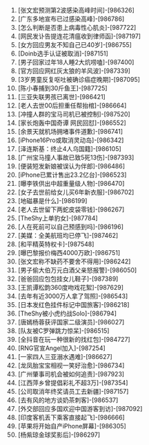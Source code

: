 
1. [张文宏预测第2波感染高峰时间]-[986326]
1. [广东多地宣布已过感染高峰]-[986786]
1. [怎么判断是否患上病毒性心肌炎]-[987722]
1. [网民发讣告提连花清瘟收到律师函]-[987197]
1. [女方回应男友不知自己已40岁]-[986755]
1. [Doinb选手认证被取消]-[987151]
1. [男子回家过年18人睡2大炕唠嗑]-[987400]
1. [官方回应网红灰太狼的羊风波]-[987339]
1. [3岁男童反复呕吐被确诊癌症晚期]-[987095]
1. [陈小春捕到30斤鱼王]-[987725]
1. [三亚失联男孩已离世]-[986421]
1. [老人去世00后担重任帮抬棺]-[986664]
1. [冲撞人群的宝马司机已被控制]-[987520]
1. [家长炮轰中国奇谭 网民回怼]-[986552]
1. [余景天就机场拥堵事件道歉]-[986741]
1. [iPhone16Pro或取消灵动岛]-[986342]
1. [泽连斯基：终止4人乌国籍]-[986105]
1. [广州宝马撞人事故已致5死13伤]-[987393]
1. [便装短发新娘被误认为伴郎]-[986486]
1. [iPhone已累计售出23.2亿台]-[986523]
1. [曝李铁供出中超重量级人物]-[986470]
1. [女子去世前给女儿买6年新衣服]-[986702]
1. [地磁暴是什么]-[986199]
1. [老人去世留下两蛇皮袋零钱]-[986267]
1. [TheShy上单豹女]-[987784]
1. [人在死前可以自己预感到吗]-[986196]
1. [美媒：全美航班均已停飞]-[987462]
1. [和平精英特权卡]-[987548]
1. [曝巴黎报价梅西4000万欧]-[986751]
1. [张文宏称不缺药不要舍不得用]-[986242]
1. [男子偷大伯万元白酒父亲怒报警]-[986050]
1. [爸爸回应包包挂女儿鞋子]-[987389]
1. [王凯谭松韵360度吻戏花絮]-[987629]
1. [去年有近3000万人拿了驾照]-[986543]
1. [日本发红色挂件标记中国旅客]-[986218]
1. [TheShy被小虎约战Solo]-[986794]
1. [唐嫣杨蓉获评国家二级演员]-[986027]
1. [队友被C罗弹跳力惊呆]-[986515]
1. [全抖音在玩一种很新的找红包]-[984727]
1. [RNG官宣Angel加入]-[987254]
1. [一家四人三亚溺水遇难]-[986627]
1. [龙凤胎宝宝相视一笑好治愈]-[986734]
1. [广州肇事司机会被如何追责]-[987923]
1. [江西萍乡曾提倡彩礼不超3万]-[987354]
1. [公司取消年终奖请员工去新疆]-[987157]
1. [去有风的地方谈奶茶刺客]-[986537]
1. [外交部回应多国欢迎中国游客到访]-[987092]
1. [印度客机丢下乘客直接起飞]-[986666]
1. [苹果将开始自产iPhone屏幕]-[986305]
1. [杨紫琼金球奖影后]-[986297]